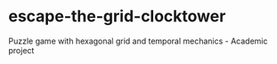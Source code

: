 # escape-the-grid-clocktower
Puzzle game with hexagonal grid and temporal mechanics - Academic project
